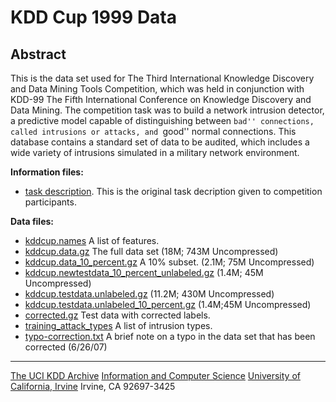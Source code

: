 # KDD Cup 1999 Data 

##  Abstract

This is the data set used for The Third International Knowledge Discovery and Data Mining Tools Competition, which was held in conjunction with KDD-99 The Fifth International Conference on Knowledge Discovery and Data Mining. The competition task was to build a network intrusion detector, a predictive model capable of distinguishing between ``bad'' connections, called intrusions or attacks, and ``good'' normal connections. This database contains a standard set of data to be audited, which includes a wide variety of intrusions simulated in a military network environment.

**Information files:**

-  [task description](http://kdd.ics.uci.edu/databases/kddcup99/task.html). This is the original task decription given to competition participants.

**Data files:**

-  [kddcup.names](http://kdd.ics.uci.edu/databases/kddcup99/kddcup.names) A list of features.  
-  [kddcup.data.gz](http://kdd.ics.uci.edu/databases/kddcup99/kddcup.data.gz) The full data set (18M; 743M Uncompressed)  
-  [kddcup.data_10_percent.gz](http://kdd.ics.uci.edu/databases/kddcup99/kddcup.data_10_percent.gz) A 10% subset. (2.1M; 75M Uncompressed)  
-  [kddcup.newtestdata_10_percent_unlabeled.gz](http://kdd.ics.uci.edu/databases/kddcup99/kddcup.newtestdata_10_percent_unlabeled.gz) (1.4M; 45M Uncompressed)  
-  [kddcup.testdata.unlabeled.gz](http://kdd.ics.uci.edu/databases/kddcup99/kddcup.testdata.unlabeled.gz) (11.2M; 430M Uncompressed)  
-  [kddcup.testdata.unlabeled_10_percent.gz](http://kdd.ics.uci.edu/databases/kddcup99/kddcup.testdata.unlabeled_10_percent.gz) (1.4M;45M Uncompressed)  
-  [corrected.gz](http://kdd.ics.uci.edu/databases/kddcup99/corrected.gz) Test data with corrected labels.  
-  [training_attack_types](http://kdd.ics.uci.edu/databases/kddcup99/training_attack_types) A list of intrusion types.  
-  [typo-correction.txt](http://kdd.ics.uci.edu/databases/kddcup99/typo-correction.txt) A brief note on a typo in the data set that has been corrected (6/26/07)

------

[The UCI KDD Archive](http://kdd.ics.uci.edu/)
[Information and Computer Science](http://www.ics.uci.edu/)
[University of California, Irvine](http://www.uci.edu/)
Irvine, CA 92697-3425